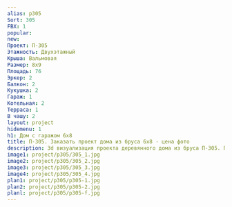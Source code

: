 ```yaml
---
alias: p305
Sort: 305
FBX: 1
popular: 
new: 
Проект: П-305
Этажность: Двухэтажный
Крыша: Вальмовая
Размер: 8х9
Площадь: 76
Эркер: 2
Балкон: 2
Кукушка: 2
Гараж: 1
Котельная: 2
Терраса: 1
В чашу: 2
layout: project
hidemenu: 1
h1: Дом с гаражом 6х8
title: П-305. Заказать проект дома из бруса 6х8 - цена фото
description: 3d визуализация проекта деревянного дома из бруса П-305. Площадь 76 м2, размер 6х8. Вы можете внести любые изменения в проект.
image1: project/p305/305_1.jpg
image2: project/p305/305_2.jpg
image3: project/p305/305_3.jpg
image4: project/p305/305_4.jpg
plan1: project/p305/p305-1.jpg
plan2: project/p305/p305-2.jpg
planl: project/p305/p305-f.jpg
---
```

